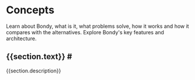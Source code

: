 <script setup>
import { computed } from 'vue'
import { useData } from 'vitepress'
import slugify from '@sindresorhus/slugify'

const { theme } = useData()
</script>

# Concepts
Learn about Bondy, what is it, what problems solve, how it works and how it compares with the alternatives. Explore Bondy's key features and architecture.

<div v-for="section in theme.sidebar['/concepts/']">
    <h2 v-bind:id="slugify(section.text)" tab-index="-1" v-if="section.items.filter(function(item){return item.isFeature}).length > 0">
        {{section.text}}
        <a class="header-anchor" v-bind:id="slugify(section.text)" aria-hidden="true">#</a>
    </h2>
    <p>{{section.description}}</p>
    <Features class="VPHomeFeatures" :features="section.items.filter(function(item){return item.isFeature})"/>
</div>
